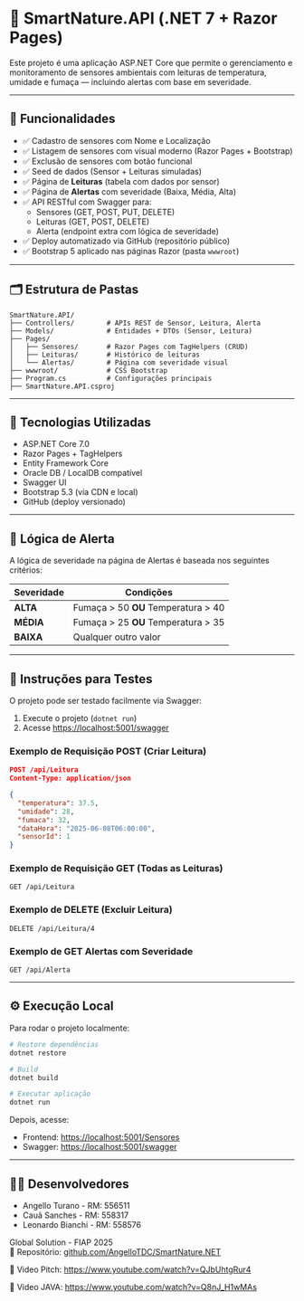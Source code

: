 # 🌱 SmartNature.API (.NET 7 + Razor Pages)

Este projeto é uma aplicação ASP.NET Core que permite o gerenciamento e monitoramento de sensores ambientais com leituras de temperatura, umidade e fumaça — incluindo alertas com base em severidade.

---

## 🎯 Funcionalidades

- ✅ Cadastro de sensores com Nome e Localização
- ✅ Listagem de sensores com visual moderno (Razor Pages + Bootstrap)
- ✅ Exclusão de sensores com botão funcional
- ✅ Seed de dados (Sensor + Leituras simuladas)
- ✅ Página de **Leituras** (tabela com dados por sensor)
- ✅ Página de **Alertas** com severidade (Baixa, Média, Alta)
- ✅ API RESTful com Swagger para:
  - Sensores (GET, POST, PUT, DELETE)
  - Leituras (GET, POST, DELETE)
  - Alerta (endpoint extra com lógica de severidade)
- ✅ Deploy automatizado via GitHub (repositório público)
- ✅ Bootstrap 5 aplicado nas páginas Razor (pasta `wwwroot`)

---

## 🗂️ Estrutura de Pastas

```
SmartNature.API/
├── Controllers/        # APIs REST de Sensor, Leitura, Alerta
├── Models/             # Entidades + DTOs (Sensor, Leitura)
├── Pages/
│   ├── Sensores/       # Razor Pages com TagHelpers (CRUD)
│   ├── Leituras/       # Histórico de leituras
│   └── Alertas/        # Página com severidade visual
├── wwwroot/            # CSS Bootstrap
├── Program.cs          # Configurações principais
├── SmartNature.API.csproj
```

---

## 🚀 Tecnologias Utilizadas

- ASP.NET Core 7.0
- Razor Pages + TagHelpers
- Entity Framework Core
- Oracle DB / LocalDB compatível
- Swagger UI
- Bootstrap 5.3 (via CDN e local)
- GitHub (deploy versionado)

---

## 🧠 Lógica de Alerta

A lógica de severidade na página de Alertas é baseada nos seguintes critérios:

| Severidade | Condições                           |
| ---------- | ----------------------------------- |
| **ALTA**   | Fumaça > 50 **OU** Temperatura > 40 |
| **MÉDIA**  | Fumaça > 25 **OU** Temperatura > 35 |
| **BAIXA**  | Qualquer outro valor                |

---

## 🧪 Instruções para Testes

O projeto pode ser testado facilmente via Swagger:

1. Execute o projeto (`dotnet run`)
2. Acesse [https://localhost:5001/swagger](https://localhost:5001/swagger)

### Exemplo de Requisição POST (Criar Leitura)

```json
POST /api/Leitura
Content-Type: application/json

{
  "temperatura": 37.5,
  "umidade": 28,
  "fumaca": 32,
  "dataHora": "2025-06-08T06:00:00",
  "sensorId": 1
}
```

### Exemplo de Requisição GET (Todas as Leituras)

```
GET /api/Leitura
```

### Exemplo de DELETE (Excluir Leitura)

```
DELETE /api/Leitura/4
```

### Exemplo de GET Alertas com Severidade

```
GET /api/Alerta
```

---

## ⚙️ Execução Local

Para rodar o projeto localmente:

```bash
# Restore dependências
dotnet restore

# Build
dotnet build

# Executar aplicação
dotnet run
```

Depois, acesse:

- Frontend: [https://localhost:5001/Sensores](https://localhost:5001/Sensores)
- Swagger: [https://localhost:5001/swagger](https://localhost:5001/swagger)

---

## 👨‍💻 Desenvolvedores

- Angello Turano - RM: 556511
- Cauã Sanches - RM: 558317
- Leonardo Bianchi - RM: 558576

Global Solution - FIAP 2025  
🔗 Repositório: [github.com/AngelloTDC/SmartNature.NET](https://github.com/AngelloTDC/SmartNature.NET)

🔗 Video Pitch: https://www.youtube.com/watch?v=QJbUhtgRur4

🔗 Video JAVA: https://www.youtube.com/watch?v=Q8nJ_H1wMAs
